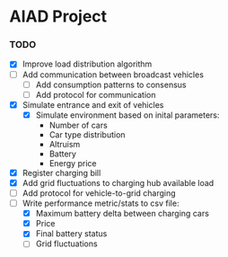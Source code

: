 # AIAD Project

### TODO

- [X] Improve load distribution algorithm
- [ ] Add communication between broadcast vehicles
  - [ ] Add consumption patterns to consensus
  - [ ] Add protocol for communication
- [X] Simulate entrance and exit of vehicles
  - [X] Simulate environment based on inital parameters:
    - Number of cars
    - Car type distribution
    - Altruism
    - Battery
    - Energy price
- [X] Register charging bill
- [X] Add grid fluctuations to charging hub available load
- [ ] Add protocol for vehicle-to-grid charging
- [ ] Write performance metric/stats to csv file:
  - [X] Maximum battery delta between charging cars
  - [X] Price
  - [X] Final battery status
  - [ ] Grid fluctuations
